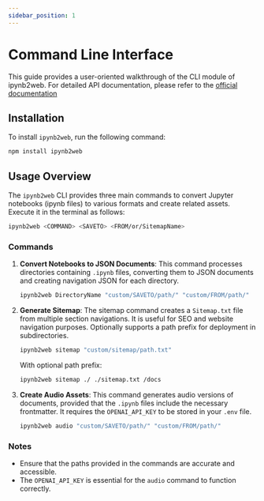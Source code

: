 ```yaml
---
sidebar_position: 1
---
```


# Command Line Interface

This guide provides a user-oriented walkthrough of the CLI module of ipynb2web. For detailed API documentation, please refer to the [official documentation](https://karpatic.github.io/ipynb2web/jsdocs/module-cli.html)

## Installation

To install `ipynb2web`, run the following command:

```bash
npm install ipynb2web
```

## Usage Overview

The `ipynb2web` CLI provides three main commands to convert Jupyter notebooks (ipynb files) to various formats and create related assets. Execute it in the terminal as follows:

```bash
ipynb2web <COMMAND> <SAVETO> <FROM/or/SitemapName>
```

### Commands

1. **Convert Notebooks to JSON Documents**:
   This command processes directories containing `.ipynb` files, converting them to JSON documents and creating navigation JSON for each directory.

   ```bash
   ipynb2web DirectoryName "custom/SAVETO/path/" "custom/FROM/path/"
   ```

2. **Generate Sitemap**:
   The sitemap command creates a `Sitemap.txt` file from multiple section navigations. It is useful for SEO and website navigation purposes. Optionally supports a path prefix for deployment in subdirectories.

   ```bash
   ipynb2web sitemap "custom/sitemap/path.txt"
   ```

   With optional path prefix:
   ```bash
   ipynb2web sitemap ./ ./sitemap.txt /docs
   ```

3. **Create Audio Assets**:
   This command generates audio versions of documents, provided that the `.ipynb` files include the necessary frontmatter. It requires the `OPENAI_API_KEY` to be stored in your `.env` file.

   ```bash
   ipynb2web audio "custom/SAVETO/path/" "custom/FROM/path/"
   ```

### Notes

- Ensure that the paths provided in the commands are accurate and accessible.
- The `OPENAI_API_KEY` is essential for the `audio` command to function correctly.
